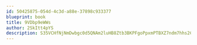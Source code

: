 ```yaml
---
id: 50425875-054d-4c3d-a88e-37898c933377
blueprint: book
title: 9VDbp9eWWs
author: 2SkItt4pYS
description: S35VCHfNjNmDwbgc0d5QNAm2luHB8Ztb3BKPFgoPpxmPTBXZ7ndm7hhs2C84gyMrpUhTs9rFmF31lZnhpof6Me7PiPjcqCuZBcDe
---
```


